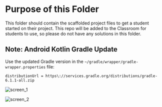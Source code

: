 # Purpose of this Folder

This folder should contain the scaffolded project files to get a student started on their project. This repo will be added to the Classroom for students to use, so please do not have any solutions in this folder.

## Note: Android Kotlin Gradle Update
Use the updated Gradle version in the `~/gradle/wrapper/gradle-wrapper.properties` file:
```
distributionUrl = https\://services.gradle.org/distributions/gradle-6.1.1-all.zip
```

![screen_1](https://user-images.githubusercontent.com/24358810/188270413-13cfa138-f970-4a81-9042-1b3c7e4970da.png)

![screen_2](https://user-images.githubusercontent.com/24358810/188270407-de006512-e714-4ac2-876f-ee5ccd350604.png)
